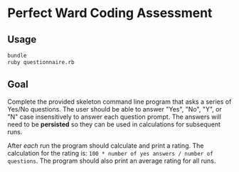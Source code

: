 # Perfect Ward Coding Assessment

## Usage

```sh
bundle
ruby questionnaire.rb
```

## Goal

Complete the provided skeleton command line program that asks a series of Yes/No questions.
The user should be able to answer "Yes", "No", "Y", or "N" case insensitively to answer each question prompt.
The answers will need to be **persisted** so they can be used in calculations for subsequent runs.

After _each_ run the program should calculate and print a rating. 
The calculation for the rating is: `100 * number of yes answers / number of questions`. 
The program should also print an average rating for all runs.
